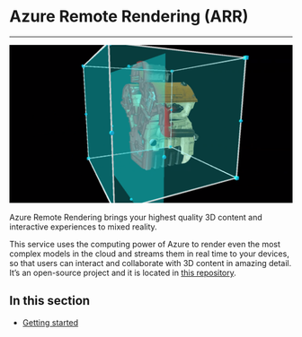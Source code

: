 # Azure Remote Rendering (ARR)

---

![Evergine.ARR](images/sample.png)

Azure Remote Rendering brings your highest quality 3D content and interactive experiences to mixed reality.

This service uses the computing power of Azure to render even the most complex models in the cloud and streams them in real time to your devices, so that users can interact and collaborate with 3D content in amazing detail. It’s an open-source project and it is located in [this repository](https://github.com/EvergineTeam/AzureRemoteRendering).

## In this section

* [Getting started](getting_started.md)
